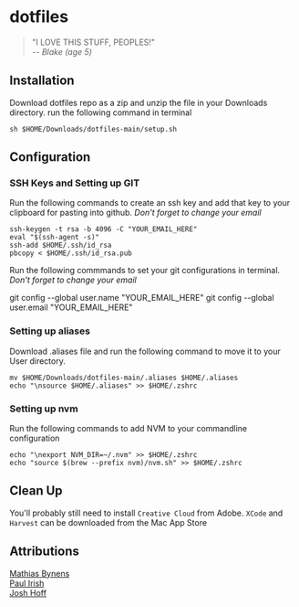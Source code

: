 # dotfiles

> "I LOVE THIS STUFF, PEOPLES!"  
>           *-- Blake (age 5)*

## Installation

Download dotfiles repo as a zip and unzip the file in your Downloads directory. run the following command in terminal

```
sh $HOME/Downloads/dotfiles-main/setup.sh
```

## Configuration

### SSH Keys and Setting up GIT

Run the following commands to create an ssh key and add that key to your clipboard for pasting into github.
*Don't forget to change your email*

```
ssh-keygen -t rsa -b 4096 -C "YOUR_EMAIL_HERE"
eval "$(ssh-agent -s)"
ssh-add $HOME/.ssh/id_rsa
pbcopy < $HOME/.ssh/id_rsa.pub
```

Run the following commmands to set your git configurations in terminal.
*Don't forget to change your email*

git config --global user.name "YOUR_EMAIL_HERE"
git config --global user.email "YOUR_EMAIL_HERE"

### Setting up aliases 

Download .aliases file and run the following command to move it to your User directory.

```
mv $HOME/Downloads/dotfiles-main/.aliases $HOME/.aliases
echo "\nsource $HOME/.aliases" >> $HOME/.zshrc
```

### Setting up nvm

Run the following commands to add NVM to your commandline configuration

```
echo "\nexport NVM_DIR=~/.nvm" >> $HOME/.zshrc
echo "source $(brew --prefix nvm)/nvm.sh" >> $HOME/.zshrc
```


## Clean Up

You'll probably still need to install `Creative Cloud` from Adobe. `XCode` and `Harvest` can be downloaded from the Mac App Store

## Attributions
[Mathias Bynens](https://mths.be/dotfiles)  
[Paul Irish](https://github.com/paulirish/dotfiles)  
[Josh Hoff](https://github.com/losingkeys/dotfiles)
